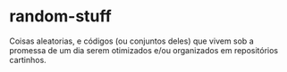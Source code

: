 # random-stuff
Coisas aleatorias, e códigos (ou conjuntos deles) que vivem sob a promessa de um dia serem otimizados e/ou organizados em repositórios cartinhos.
